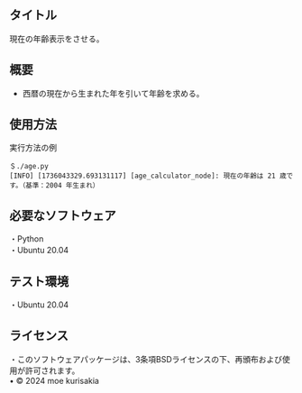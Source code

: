 ## タイトル  
現在の年齢表示をさせる。

## 概要  
- 西暦の現在から生まれた年を引いて年齢を求める。

## 使用方法  
実行方法の例    
```
＄./age.py    
[INFO] [1736043329.693131117] [age_calculator_node]: 現在の年齢は 21 歳です。（基準：2004 年生まれ）
```

## 必要なソフトウェア  
・Python  
・Ubuntu 20.04  

## テスト環境  
・Ubuntu 20.04  

## ライセンス
・このソフトウェアパッケージは、3条項BSDライセンスの下、再頒布および使用が許可されます。  
• © 2024 moe kurisakia  
